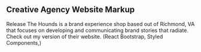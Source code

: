 
## Creative Agency Website Markup 

Release The Hounds is a brand experience shop based out of Richmond, VA that focuses on developing and communicating brand stories that radiate.  Check out my version of their website. (React Bootstrap, Styled Components,)
